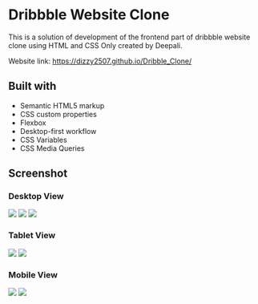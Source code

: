 # Dribbble Website Clone

This is a solution of development of the frontend part of dribbble website clone using HTML and CSS Only created by Deepali.

Website link: https://dizzy2507.github.io/Dribble_Clone/

## Built with

- Semantic HTML5 markup
- CSS custom properties
- Flexbox
- Desktop-first workflow
- CSS Variables
- CSS Media Queries

## Screenshot

### Desktop View

![](./screenshots/d-1.png)
![](./screenshots/d-2.png)
![](./screenshots/d-3.png)

### Tablet View

![](./screenshots/t-1.png)
![](./screenshots/t-2.png)

### Mobile View

![](./screenshots/m-1.png)
![](./screenshots/m-2.png)


